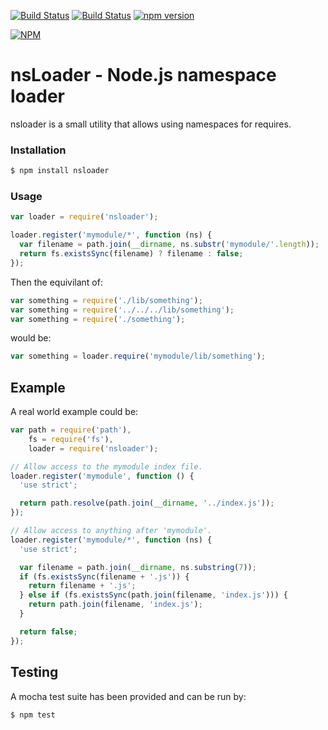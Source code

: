 [![Build Status](https://travis-ci.org/Orgun109uk/nsloader.svg)](https://travis-ci.org/Orgun109uk/nsloader)
[![Build Status](https://david-dm.org/orgun109uk/nsloader.png)](https://david-dm.org/orgun109uk/nsloader)
[![npm version](https://badge.fury.io/js/nsloader.svg)](http://badge.fury.io/js/nsloader)

[![NPM](https://nodei.co/npm/nsloader.png?downloads=true&downloadRank=true&stars=true)](https://nodei.co/npm/nsloader/)

# nsLoader - Node.js namespace loader

nsloader is a small utility that allows using namespaces for requires.

### Installation
```sh
$ npm install nsloader
```

### Usage
```js
var loader = require('nsloader');

loader.register('mymodule/*', function (ns) {
  var filename = path.join(__dirname, ns.substr('mymodule/'.length));
  return fs.existsSync(filename) ? filename : false;
});
```
Then the equivilant of:
```js
var something = require('./lib/something');
var something = require('../../../lib/something');
var something = require('./something');
```
would be:
```js
var something = loader.require('mymodule/lib/something');
```

## Example
A real world example could be:
```js
var path = require('path'),
    fs = require('fs'),
    loader = require('nsloader');

// Allow access to the mymodule index file.
loader.register('mymodule', function () {
  'use strict';

  return path.resolve(path.join(__dirname, '../index.js'));
});

// Allow access to anything after 'mymodule'.
loader.register('mymodule/*', function (ns) {
  'use strict';

  var filename = path.join(__dirname, ns.substring(7));
  if (fs.existsSync(filename + '.js')) {
    return filename + '.js';
  } else if (fs.existsSync(path.join(filename, 'index.js'))) {
    return path.join(filename, 'index.js');
  }

  return false;
});
```

## Testing
A mocha test suite has been provided and can be run by:
```sh
$ npm test
```
